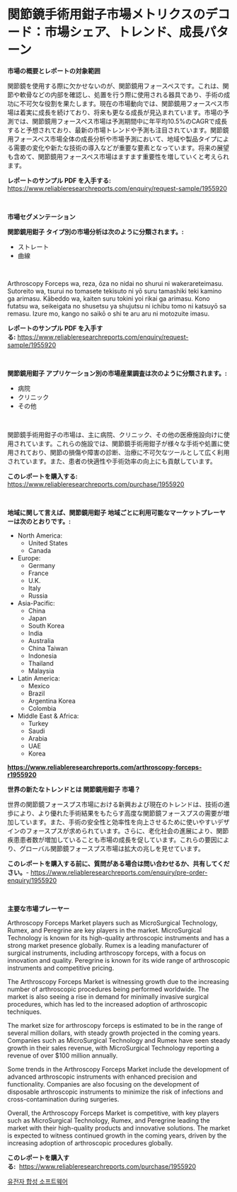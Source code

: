 <p><h1>関節鏡手術用鉗子市場メトリクスのデコード：市場シェア、トレンド、成長パターン</h1></p><p><strong>市場の概要とレポートの対象範囲</strong></p>
<p><p>関節鏡を使用する際に欠かせないのが、関節鏡用フォースペスです。これは、関節や軟骨などの内部を確認し、処置を行う際に使用される器具であり、手術の成功に不可欠な役割を果たします。現在の市場動向では、関節鏡用フォースペス市場は着実に成長を続けており、将来も更なる成長が見込まれています。市場の予測では、関節鏡用フォースペス市場は予測期間中に年平均10.5%のCAGRで成長すると予想されており、最新の市場トレンドや予測も注目されています。関節鏡用フォースペス市場全体の成長分析や市場予測において、地域や製品タイプによる需要の変化や新たな技術の導入などが重要な要素となっています。将来の展望も含めて、関節鏡用フォースペス市場はますます重要性を増していくと考えられます。</p></p>
<p><strong>レポートのサンプル PDF を入手する:</strong> <a href="https://www.reliableresearchreports.com/enquiry/request-sample/1955920">https://www.reliableresearchreports.com/enquiry/request-sample/1955920</a></p>
<p>&nbsp;</p>
<p><strong>市場セグメンテーション</strong></p>
<p><strong>関節鏡用鉗子 タイプ別の市場分析は次のように分類されます。:</strong></p>
<p><ul><li>ストレート</li><li>曲線</li></ul></p>
<p>&nbsp;</p>
<p><p>Arthroscopy Forceps wa, reza, ōza no nidai no shurui ni wakerareteimasu. Sutoreito wa, tsurui no tomasete tekisuto ni yō suru tamashiki teki kamino ga arimasu. Kābeddo wa, kaiten suru tokini yoi rikai ga arimasu. Kono futatsu wa, seikeigata no shusetsu ya shujutsu ni ichibu tomo ni katsuyō sa remasu. Izure mo, kango no saikō o shi te aru aru ni motozuite imasu.</p></p>
<p><strong>レポートのサンプル PDF を入手する:</strong>&nbsp;<a href="https://www.reliableresearchreports.com/enquiry/request-sample/1955920">https://www.reliableresearchreports.com/enquiry/request-sample/1955920</a></p>
<p>&nbsp;</p>
<p><strong> 関節鏡用鉗子 アプリケーション別の市場産業調査は次のように分類されます。:</strong></p>
<p><ul><li>病院</li><li>クリニック</li><li>その他</li></ul></p>
<p>&nbsp;</p>
<p><p>関節鏡手術用鉗子の市場は、主に病院、クリニック、その他の医療施設向けに使用されています。これらの施設では、関節鏡手術用鉗子が様々な手術や処置に使用されており、関節の損傷や障害の診断、治療に不可欠なツールとして広く利用されています。また、患者の快適性や手術効率の向上にも貢献しています。</p></p>
<p><strong>このレポートを購入する:</strong>&nbsp; <a href="https://www.reliableresearchreports.com/purchase/1955920">https://www.reliableresearchreports.com/purchase/1955920</a></p>
<p>&nbsp;</p>
<p><strong>地域に関して言えば、関節鏡用鉗子 地域ごとに利用可能なマーケットプレーヤーは次のとおりです。:</strong></p>
<p><ul>
    <li>
        North America:
        <ul>
            <li>United States</li>
            <li>Canada</li>
        </ul>
    </li>
    <li>
        Europe:
        <ul>
            <li>Germany</li>
            <li>France</li>
            <li>U.K.</li>
            <li>Italy</li>
            <li>Russia</li>
        </ul>
    </li>
    <li>
        Asia-Pacific:
        <ul>
            <li>China</li>
            <li>Japan</li>
            <li>South Korea</li>
            <li>India</li>
            <li>Australia</li>
            <li>China Taiwan</li>
            <li>Indonesia</li>
            <li>Thailand</li>
            <li>Malaysia</li>
        </ul>
    </li>
    <li>
        Latin America:
        <ul>
            <li>Mexico</li>
            <li>Brazil</li>
            <li>Argentina Korea</li>
            <li>Colombia</li>
        </ul>
    </li>
    <li>
        Middle East & Africa:
        <ul>
            <li>Turkey</li>
            <li>Saudi</li>
            <li>Arabia</li>
            <li>UAE</li>
            <li>Korea</li>
        </ul>
    </li>
    </ul></p>
<p><strong><a href="https://www.reliableresearchreports.com/arthroscopy-forceps-r1955920">https://www.reliableresearchreports.com/arthroscopy-forceps-r1955920</a></strong>&nbsp;</p>
<p><strong>世界の新たなトレンドとは 関節鏡用鉗子 市場？</strong></p>
<p><p>世界の関節鏡フォースプス市場における新興および現在のトレンドは、技術の進歩により、より優れた手術結果をもたらす高度な関節鏡フォースプスの需要が増加しています。また、手術の安全性と効率性を向上させるために使いやすいデザインのフォースプスが求められています。さらに、老化社会の進展により、関節疾患患者数が増加していることも市場の成長を促しています。これらの要因により、グローバル関節鏡フォースプス市場は拡大の兆しを見せています。</p></p>
<p><strong>このレポートを購入する前に、質問がある場合は問い合わせるか、共有してください。</strong>- <a href="https://www.reliableresearchreports.com/enquiry/pre-order-enquiry/1955920">https://www.reliableresearchreports.com/enquiry/pre-order-enquiry/1955920</a></p>
<p>&nbsp;</p>
<p><strong>主要な市場プレーヤー</strong></p>
<p><p>Arthroscopy Forceps Market players such as MicroSurgical Technology, Rumex, and Peregrine are key players in the market. MicroSurgical Technology is known for its high-quality arthroscopic instruments and has a strong market presence globally. Rumex is a leading manufacturer of surgical instruments, including arthroscopy forceps, with a focus on innovation and quality. Peregrine is known for its wide range of arthroscopic instruments and competitive pricing.</p><p>The Arthroscopy Forceps Market is witnessing growth due to the increasing number of arthroscopic procedures being performed worldwide. The market is also seeing a rise in demand for minimally invasive surgical procedures, which has led to the increased adoption of arthroscopic techniques.</p><p>The market size for arthroscopy forceps is estimated to be in the range of several million dollars, with steady growth projected in the coming years. Companies such as MicroSurgical Technology and Rumex have seen steady growth in their sales revenue, with MicroSurgical Technology reporting a revenue of over $100 million annually.</p><p>Some trends in the Arthroscopy Forceps Market include the development of advanced arthroscopic instruments with enhanced precision and functionality. Companies are also focusing on the development of disposable arthroscopic instruments to minimize the risk of infections and cross-contamination during surgeries.</p><p>Overall, the Arthroscopy Forceps Market is competitive, with key players such as MicroSurgical Technology, Rumex, and Peregrine leading the market with their high-quality products and innovative solutions. The market is expected to witness continued growth in the coming years, driven by the increasing adoption of arthroscopic procedures globally.</p></p>
<p><strong>このレポートを購入する:</strong>&nbsp;&nbsp;<a href="https://www.reliableresearchreports.com/purchase/1955920">https://www.reliableresearchreports.com/purchase/1955920</a></p>
<p><p><a href="https://github.com/royErdmtyan906778/Market-Research-Report-List-1/blob/main/159074330094.md">유전자 합성 소프트웨어</a></p></p>